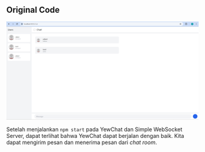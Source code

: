 ## Original Code

<img src="original.png">

Setelah menjalankan `npm start` pada YewChat dan Simple WebSocket Server, dapat terlihat bahwa YewChat dapat berjalan dengan baik. Kita dapat mengirim pesan dan menerima pesan dari _chat room_.